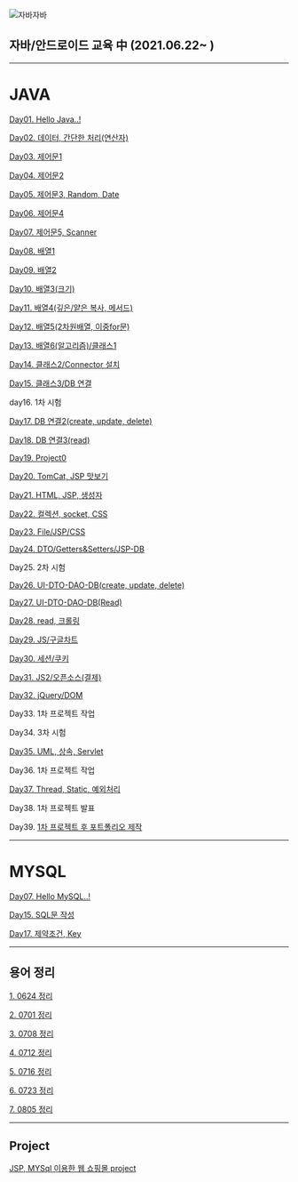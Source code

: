 ![자바자바](https://media.vlpt.us/images/ggg5483/post/321cb142-3670-46bd-8ed7-f462855289a5/img.jpg)

## 자바/안드로이드 교육 中 (2021.06.22~ )

---

# JAVA

[Day01. Hello Java..!](https://www.notion.so/Day01-Hello-Java-902eb28c1ec74584b31e468c57c0f6e5)

[Day02. 데이터, 간단한 처리(연산자)](https://www.notion.so/Day02-3c677de3f2b34935be40faf63169a249)

[Day03. 제어문1](https://www.notion.so/Day03-1-98c9f9e94d6e4a9681b97acbb3fe10f8)

[Day04. 제어문2](https://www.notion.so/Day04-2-458e92a65a9a4b5fb83063a8ecaceb56)

[Day05. 제어문3, Random, Date](https://www.notion.so/Day05-3-Random-Date-af202cd70a28413fbc03895de1ff6488)

[Day06. 제어문4](https://www.notion.so/Day06-4-c59242cc0bdf44efbef571cf8b6e12ef)

[Day07. 제어문5, Scanner](https://www.notion.so/Day07-5-Scanner-e0662af311ea4b2f8ffc78579af65912)

[Day08. 배열1](https://www.notion.so/Day08-1-4d1156da850a470399a8ec175b1a6d74)

[Day09. 배열2](https://www.notion.so/Day09-2-e6ff41b047b44ef8a0cdc53fb92b0bb7)

[Day10. 배열3(크기)](https://www.notion.so/Day10-3-6a4610808fd840338f101e48472466d9)

[Day11. 배열4(깊은/얕은 복사, 메서드)](https://www.notion.so/Day11-4-5198688cb5e14a01b3305808fe04e3d0)

[Day12. 배열5(2차원배열, 이중for문)](https://www.notion.so/Day12-5-2-for-9bdaa466045843ef9f85568c63618ed5)

[Day13. 배열6(알고리즘)/클래스1](https://www.notion.so/Day13-6-c4a2fc1a94504f5a97316701b174c624)

[Day14. 클래스2/Connector 설치](https://www.notion.so/Day14-2-Connector-b5da723665304032bba61e6abef384be)

[Day15. 클래스3/DB 연결](https://www.notion.so/Day15-3-DB-a02c533803254aaaa54c5a399053e497)

day16. 1차 시험

[Day17. DB 연결2(create, update, delete)](https://www.notion.so/Day17-DB-2-create-update-delete-e1d2652e47a54c3c8dbd65f547a2b628)

[Day18. DB 연결3(read)](https://www.notion.so/Day18-DB-3-read-b8d5c2d69b8a4124a2cef41235f2f159)

[Day19. Project0](https://www.notion.so/Day19-Project0-88659a97a0b947e89bc00f54b36bbc14)

[Day20. TomCat, JSP 맛보기](https://www.notion.so/Day20-TomCat-JSP-b3c7c5e51c3b483cbd7764423593811d)

[Day21. HTML, JSP, 생성자](https://www.notion.so/Day21-HTML-JSP-9e0ae3986b0e40bcad688d142ecf9da0)

[Day22. 컬렉션, socket, CSS](https://www.notion.so/Day22-socket-CSS-485cc8bb5b51498084563c275234094b)

[Day23. File/JSP/CSS](https://www.notion.so/Day23-File-JSP-CSS-6fb825f7ed364266a5925b4aec442e52)

[Day24. DTO/Getters&Setters/JSP-DB](https://www.notion.so/Day24-DTO-Getters-Setters-JSP-DB-1711df677f2540dbbfa3eebd65a1b16a)

Day25. 2차 시험

[Day26.  UI-DTO-DAO-DB(create, update, delete)](https://www.notion.so/Day26-UI-DTO-DAO-DB-create-update-delete-e047cbae61ca470995852fbdafd4bc6e)

[Day27.  UI-DTO-DAO-DB(Read)](https://www.notion.so/Day27-UI-DTO-DAO-DB-Read-9fedc04e50e24a4abf79182bfc5c29c3)

[Day28. read, 크롤링  ](https://www.notion.so/Day28-read-e5e1e5ffc65745f889f5fb6f16490026)

[Day29. JS/구글차트](https://www.notion.so/Day29-JS-3de15d3ad33d4d438cf2cf5cc8c24815)

[Day30. 세션/쿠키](https://www.notion.so/Day30-c1d5c548d4a34920905c1be2eb770827)

[Day31. JS2/오픈소스(결제)](https://www.notion.so/Day31-JS2-9c5afbcd12d64832a7ea4bde2655d40b)

[Day32. jQuery/DOM](https://www.notion.so/Day32-jQuery-DOM-050924fe6fb4483692142ffd216abff7)

Day33. 1차 프로젝트 작업

Day34. 3차 시험

[Day35. UML, 상속, Servlet](https://www.notion.so/Day35-UML-Servlet-917aaa6f34a143fb8c9e04d8a852dd64)

Day36. 1차 프로젝트 작업

[Day37. Thread, Static, 예외처리](https://www.notion.so/Day37-Thread-Static-9e410327a3e64278820a5ff989787f66)

Day38. 1차 프로젝트 발표

Day39. [1차 프로젝트 후 포트폴리오 제작](https://github.com/Yul-i/java_project/tree/main/project1)

---

# MYSQL

[Day07. Hello MySQL..!](https://www.notion.so/Day01-Hello-MySQL-83bfe2770dff449cae5caa9ba960fa29)

[Day15. SQL문 작성](https://www.notion.so/Day15-SQL-ac4307a0fcab49e49f88eec2b39cfcbc)

[Day17. 제약조건, Key](https://www.notion.so/Day17-Key-9fc4dece5f7d49a7894c83f434a485e1)

---

## 용어 정리

[1. 0624 정리](https://www.notion.so/0624-5668c368c4df4c66a45c2c53e091d06c)

[2. 0701 정리](https://www.notion.so/0701-4d73dd80ef7c48698fdfe9cf5d57a012)

[3. 0708 정리](https://www.notion.so/0708-c3ba7dbef2ee4d9ba347e92374674ab5)

[4. 0712 정리](https://www.notion.so/0712-b383f1e9a4d4484db08bca2e8181b90a)

[5. 0716 정리](https://www.notion.so/0716-8f96e5227dd44ebb9931e92525ceca7d)

[6. 0723 정리](https://www.notion.so/0723-8188c758b49f481abc73048417a4e3ce)

[7. 0805 정리](https://www.notion.so/0805-0ec9fad568b84d778516b90f2d0ac289)

---

## Project

[JSP, MYSql 이용한 웹 쇼핑몰 project](https://github.com/Yul-i/java_project/tree/main/project1)
